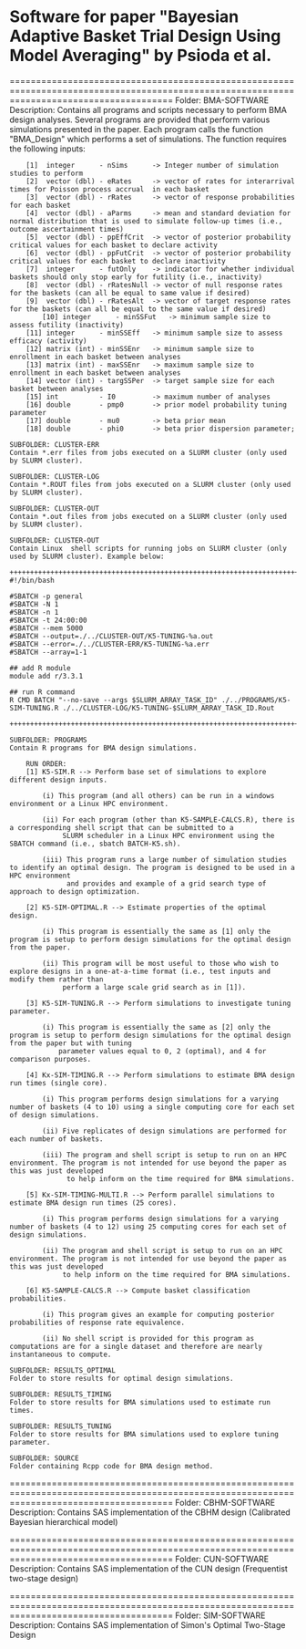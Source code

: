 # Software for paper "Bayesian Adaptive Basket Trial Design Using Model Averaging" by Psioda et al.

===========================================================================================================================================
Folder: BMA-SOFTWARE
	Description: Contains all programs and scripts necessary to perform BMA design analyses. Several programs are provided that perform various
	simulations presented in the paper. Each program calls the function "BMA_Design" which performs a set of simulations. The function requires the
	following inputs:
		
		[1]  integer      - nSims      -> Integer number of simulation studies to perform
		[2]  vector (dbl) - eRates     -> vector of rates for interarrival times for Poisson process accrual  in each basket
		[3]  vector (dbl) - rRates     -> vector of response probabilities for each basket
		[4]  vector (dbl) - aParms     -> mean and standard deviation for normal distribution that is used to simulate follow-up times (i.e., outcome ascertainment times)
		[5]  vector (dbl) - ppEffCrit  -> vector of posterior probability critical values for each basket to declare activity
		[6]  vector (dbl) - ppFutCrit  -> vector of posterior probability critical values for each basket to declare inactivity	
		[7]  integer      - futOnly    -> indicator for whether individual baskets should only stop early for futility (i.e., inactivity)
		[8]  vector (dbl) - rRatesNull -> vector of null response rates for the baskets (can all be equal to same value if desired)
		[9]  vector (dbl) - rRatesAlt  -> vector of target response rates for the baskets (can all be equal to the same value if desired)
	        [10] integer      - minSSFut   -> minimum sample size to assess futility (inactivity)
		[11] integer      - minSSEff   -> minimum sample size to assess efficacy (activity)
		[12] matrix (int) - minSSEnr   -> minimum sample size to enrollment in each basket between analyses
		[13] matrix (int) - maxSSEnr   -> maximum sample size to enrollment in each basket between analyses
		[14] vector (int) - targSSPer  -> target sample size for each basket between analyses
		[15] int          - I0         -> maximum number of analyses
		[16] double       - pmp0       -> prior model probability tuning parameter
		[17] double       - mu0        -> beta prior mean
		[18] double       - phi0       -> beta prior dispersion parameter;

	SUBFOLDER: CLUSTER-ERR
	Contain *.err files from jobs executed on a SLURM cluster (only used by SLURM cluster).
	
	SUBFOLDER: CLUSTER-LOG
	Contain *.ROUT files from jobs executed on a SLURM cluster (only used by SLURM cluster).	
	
	SUBFOLDER: CLUSTER-OUT
	Contain *.out files from jobs executed on a SLURM cluster (only used by SLURM cluster).	

	SUBFOLDER: CLUSTER-OUT
	Contain Linux  shell scripts for running jobs on SLURM cluster (only used by SLURM cluster). Example below:
	
	++++++++++++++++++++++++++++++++++++++++++++++++++++++++++++++++++++++++++++++++++++
	#!/bin/bash

	#SBATCH -p general
	#SBATCH -N 1
	#SBATCH -n 1
	#SBATCH -t 24:00:00
	#SBATCH --mem 5000
	#SBATCH --output=./../CLUSTER-OUT/K5-TUNING-%a.out
	#SBATCH --error=./../CLUSTER-ERR/K5-TUNING-%a.err
	#SBATCH --array=1-1

	## add R module
	module add r/3.3.1

	## run R command
	R CMD BATCH "--no-save --args $SLURM_ARRAY_TASK_ID" ./../PROGRAMS/K5-SIM-TUNING.R ./../CLUSTER-LOG/K5-TUNING-$SLURM_ARRAY_TASK_ID.Rout

	++++++++++++++++++++++++++++++++++++++++++++++++++++++++++++++++++++++++++++++++++++

	SUBFOLDER: PROGRAMS
	Contain R programs for BMA design simulations.
	
		RUN ORDER:
		[1] K5-SIM.R --> Perform base set of simulations to explore different design inputs.
		
			(i) This program (and all others) can be run in a windows environment or a Linux HPC environment. 
			
			(ii) For each program (other than K5-SAMPLE-CALCS.R), there is a corresponding shell script that can be submitted to a 
			     SLURM scheduler in a Linux HPC environment using the SBATCH command (i.e., sbatch BATCH-K5.sh).
			
			(iii) This program runs a large number of simulation studies to identify an optimal design. The program is designed to be used in a HPC environment
			      and provides and example of a grid search type of approach to design optimization.
		
		[2] K5-SIM-OPTIMAL.R --> Estimate properties of the optimal design.
		
			(i) This program is essentially the same as [1] only the program is setup to perform design simulations for the optimal design from the paper.
			
			(ii) This program will be most useful to those who wish to explore designs in a one-at-a-time format (i.e., test inputs and modify them rather than
			     perform a large scale grid search as in [1]).
			
		[3] K5-SIM-TUNING.R	--> Perform simulations to investigate tuning parameter.
		
			(i) This program is essentially the same as [2] only the program is setup to perform design simulations for the optimal design from the paper but with tuning
			    parameter values equal to 0, 2 (optimal), and 4 for comparison purposes.
			
		[4] Kx-SIM-TIMING.R	--> Perform simulations to estimate BMA design run times (single core).
		
			(i) This program performs design simulations for a varying number of baskets (4 to 10) using a single computing core for each set of design simulations.
			
			(ii) Five replicates of design simulations are performed for each number of baskets.
			
			(iii) The program and shell script is setup to run on an HPC environment. The program is not intended for use beyond the paper as this was just developed
			      to help inform on the time required for BMA simulations.
	
		[5] Kx-SIM-TIMING-MULTI.R --> Perform parallel simulations to estimate BMA design run times (25 cores).
		
			(i) This program performs design simulations for a varying number of baskets (4 to 12) using 25 computing cores for each set of design simulations.	

			(ii) The program and shell script is setup to run on an HPC environment. The program is not intended for use beyond the paper as this was just developed
			     to help inform on the time required for BMA simulations.			
			
		[6] K5-SAMPLE-CALCS.R --> Compute basket classification probabilities.
		
			(i) This program gives an example for computing posterior probabilities of response rate equivalence.

			(ii) No shell script is provided for this program as computations are for a single dataset and therefore are nearly instantaneous to compute.
	
	SUBFOLDER: RESULTS_OPTIMAL
	Folder to store results for optimal design simulations.

	SUBFOLDER: RESULTS_TIMING
	Folder to store results for BMA simulations used to estimate run times.
	
	SUBFOLDER: RESULTS_TUNING
	Folder to store results for BMA simulations used to explore tuning parameter.
	
	SUBFOLDER: SOURCE
	Folder containing Rcpp code for BMA design method.	
	
	
===========================================================================================================================================
Folder: CBHM-SOFTWARE
Description: Contains SAS implementation of the CBHM design (Calibrated Bayesian hierarchical model)

===========================================================================================================================================
Folder: CUN-SOFTWARE
Description: Contains SAS implementation of the CUN design (Frequentist two-stage design)

===========================================================================================================================================
Folder: SIM-SOFTWARE
Description: Contains SAS implementation of Simon's Optimal Two-Stage Design 
